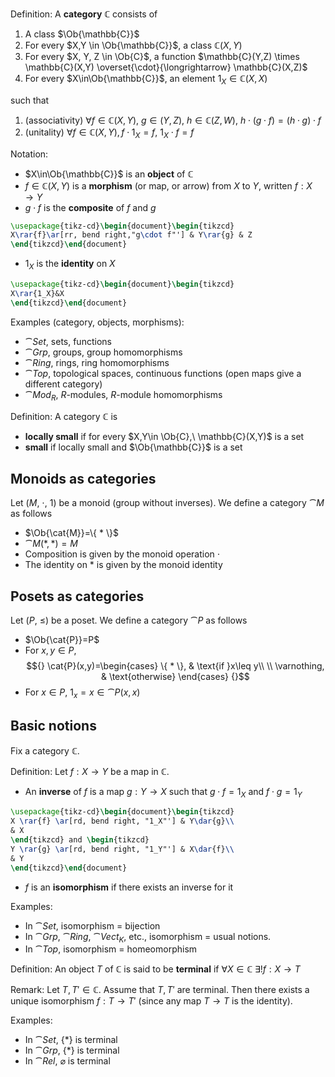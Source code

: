 Definition:
A **category** $\mathbb{C}$ consists of
1. A class $\Ob{\mathbb{C}}$
2. For every $X,Y \in \Ob{\mathbb{C}}$, a class $\mathbb{C}(X,Y)$
3. For every $X, Y, Z \in \Ob{C}$, a function $\mathbb{C}(Y,Z) \times \mathbb{C}(X,Y) \overset{\cdot}{\longrightarrow} \mathbb{C}(X,Z)$
4. For every $X\in\Ob{\mathbb{C}}$, an element $1_X \in \mathbb{C}(X,X)$

such that
1. (associativity) $\forall f \in \mathbb{C}(X,Y),\ g \in(Y, Z),\ h\in \mathbb{C}(Z,W),\ h\cdot(g\cdot f)=(h\cdot g)\cdot f \tag{s}$
2. (unitality) $\forall f\in \mathbb{C}(X,Y), f\cdot1_X=f,\ 1_X\cdot f=f$

Notation:
- $X\in\Ob{\mathbb{C}}$ is an **object** of $\mathbb{C}$
- $f \in \mathbb{C}(X,Y)$ is a **morphism** (or map, or arrow) from $X$ to $Y$, written $f:X\to Y$
- $g\cdot f$ is the **composite** of $f$ and $g$
```tikz
\usepackage{tikz-cd}\begin{document}\begin{tikzcd}
X\rar{f}\ar[rr, bend right,"g\cdot f"'] & Y\rar{g} & Z
\end{tikzcd}\end{document}
```
- $1_X$ is the **identity** on $X$
```tikz
\usepackage{tikz-cd}\begin{document}\begin{tikzcd}
X\rar{1_X}&X
\end{tikzcd}\end{document}
```
Examples (category, objects, morphisms):
- $\cat{Set}$, sets, functions
- $\cat{Grp}$, groups, group homomorphisms
- $\cat{Ring}$, rings, ring homomorphisms
- $\cat{Top}$, topological spaces, continuous functions (open maps give a different category)
- $\cat{Mod}_R$, $R$-modules, $R$-module homomorphisms

Definition: A category $\mathbb{C}$ is
- **locally small** if for every $X,Y\in \Ob{C},\ \mathbb{C}(X,Y)$ is a set
- **small** if locally small and $\Ob{\mathbb{C}}$ is a set
## Monoids as categories
Let $(M,\ \cdot,\ 1)$ be a monoid (group without inverses). We define a category $\cat{M}$ as follows
- $\Ob{\cat{M}}=\{ * \}$
- $\cat{M}(*,*)=M$
- Composition is given by the monoid operation $\cdot$
- The identity on $*$ is given by the monoid identity
## Posets as categories
Let $(P,\ \leq)$ be a poset. We define a category $\cat{P}$ as follows
- $\Ob{\cat{P}}=P$
- For $x, y\in P$, $${} \cat{P}(x,y)=\begin{cases}
\{ * \},  & \text{if }x\leq y\\ \\
\varnothing, & \text{otherwise}
\end{cases} {}$$
- For $x \in P,\ 1_x = x \in \cat{P}(x,x)$
## Basic notions
Fix a category $\mathbb{C}$.

Definition:
Let $f:X \to Y$ be a map in $\mathbb{C}$.
- An **inverse** of $f$ is a map $g:Y\to X$ such that $g\cdot f=1_X$ and $f\cdot g=1_Y$
```tikz
\usepackage{tikz-cd}\begin{document}\begin{tikzcd}
X \rar{f} \ar[rd, bend right, "1_X"'] & Y\dar{g}\\
& X
\end{tikzcd} and \begin{tikzcd}
Y \rar{g} \ar[rd, bend right, "1_Y"'] & X\dar{f}\\
& Y
\end{tikzcd}\end{document}
```
- $f$ is an **isomorphism** if there exists an inverse for it

Examples:
- In $\cat{Set}$, isomorphism = bijection
- In $\cat{Grp}$, $\cat{Ring}$, $\cat{Vect}_K$, etc., isomorphism = usual notions.
- In $\cat{Top}$, isomorphism = homeomorphism

Definition:
An object $T$ of $\mathbb{C}$ is said to be **terminal** if $\forall X \in \mathbb{C}\ \exists!f:X\to T$

Remark:
Let $T, T'\in \mathbb{C}$. Assume that $T, T'$ are terminal. Then there exists a unique isomorphism $f:T\to T'$ (since any map $T\to T$ is the identity).

Examples:
- In $\cat{Set}$, $\{ * \}$ is terminal
- In $\cat{Grp}$, $\{ * \}$ is terminal
- In $\cat{Rel}$, $\varnothing$ is terminal
